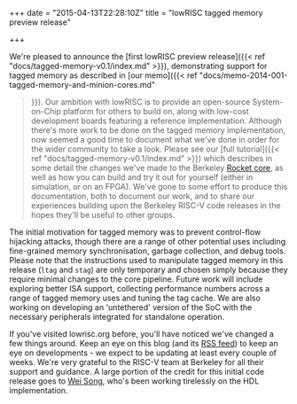 +++
date = "2015-04-13T22:28:10Z"
title = "lowRISC tagged memory preview release"

+++

We're pleased to announce the [first lowRISC preview release]({{< ref 
"docs/tagged-memory-v0.1/index.md" >}}), demonstrating support for tagged memory as 
described in [our memo]({{< ref 
"docs/memo-2014-001-tagged-memory-and-minion-cores.md" 
>}}). Our ambition with lowRISC is to provide an open-source System-on-Chip 
platform for others to build on, along with low-cost development boards 
featuring a reference implementation. Although there's more work to be done on 
the tagged memory implementation, now seemed a good time to document what 
we've done in order for the wider community to take a look. Please see our 
[full tutorial]({{< ref "docs/tagged-memory-v0.1/index.md" >}}) which describes in some 
detail the changes we've made to the Berkeley [Rocket 
core](https://github.com/ucb-bar/rocket), as well as how you can build and try 
it out for yourself (either in simulation, or on an FPGA). We've gone to some 
effort to produce this documentation, both to document our work, and to share 
our experiences building upon the Berkeley RISC-V code releases in the hopes 
they'll be useful to other groups.

The initial motivation for tagged memory was to prevent control-flow hijacking 
attacks, though there are a range of other potential uses including 
fine-grained memory synchronisation, garbage collection, and debug tools.  
Please note that the instructions used to manipulate tagged memory in this 
release (`ltag` and `stag`) are only temporary and chosen simply because they 
require minimal changes to the core pipeline. Future work will include 
exploring better ISA support, collecting performance numbers across a range of 
tagged memory uses and tuning the tag cache. We are also working on developing 
an 'untethered' version of the SoC with the necessary peripherals integrated 
for standalone operation.

If you've visited lowrisc.org before, you'll have noticed we've changed a few 
things around. Keep an eye on this blog (and its [RSS 
feed](https://www.lowrisc.org/index.xml)) to keep an eye on developments - we 
expect to be updating at least every couple of weeks. We're very grateful to 
the RISC-V team at Berkeley for all their support and guidance. A large 
portion of the credit for this initial code release goes to [Wei 
Song](http://wsong83.github.io/), who's been working tirelessly on the HDL 
implementation.

